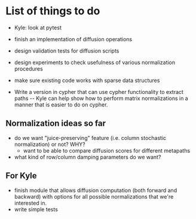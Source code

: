 # List of things to do

* Kyle: look at pytest
* finish an implementation of diffusion operations
* design validation tests for diffusion scripts
* design experiments to check usefulness of various normalization procedures

* make sure existing code works with sparse data structures

* Write a version in cypher that can use cypher functionality to extract paths -- Kyle can help show how to perform matrix normalizations in a manner that is easier to do on cypher.

## Normalization ideas so far

* do we want "juice-preserving" feature (i.e. column stochastic normalization) or not? WHY?
    * want to be able to compare diffusion scores for different metapaths
* what kind of row/column damping parameters do we want?

## For Kyle

* finish module that allows diffusion computation (both forward and backward) with options for all possible normalizations that we're interested in.
* write simple tests